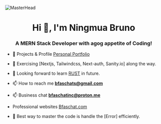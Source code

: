 ![MasterHead](https://imgs.search.brave.com/mT2PNe561Ko7Wdl56YqTzhYTTkrwe1-n_EO_1U10WPE/rs:fit:1200:840:1/g:ce/aHR0cHM6Ly9zdGF0/aWMxLm1ha2V1c2Vv/ZmltYWdlcy5jb20v/d29yZHByZXNzL3dw/LWNvbnRlbnQvdXBs/b2Fkcy8yMDE4LzEx/L2Rhcmstd2FsbHBh/cGVycy5qcGc)
<h1 align="center">Hi 👋, I'm Ningmua Bruno</h1>
<h3 align="center">A MERN Stack Developer with agog appetite of Coding!</h3>


- 🔭 Projects & Profile [Personal Portfolio](https://noormohammad.reactbd.com/)

- 🌱 Exercising [Nextjs, Tailwindcss, Next-auth, Sanity.io] along the way.

- 🌱 Looking forward to learn [RUST](https://www.rust-lang.org/) in future.

- 📫 How to reach me **bfaschats@gmail.com**

-  📫 Business chat **bfaschatinc@proton.me**

- Professional websites [Bfaschat.com](https://bfaschat.com/)

- 📄 Best way to master the code is handle the [Error] efficiently.
